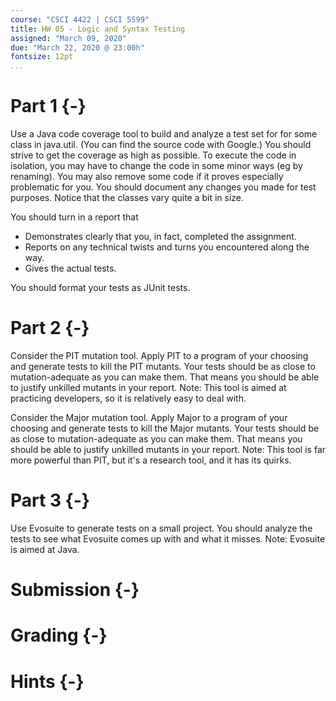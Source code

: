 ```yaml
---
course: "CSCI 4422 | CSCI 5599"
title: HW 05 - Logic and Syntax Testing
assigned: "March 09, 2020"
due: "March 22, 2020 @ 23:00h"
fontsize: 12pt
...
```


# Part 1 {-}

Use a Java code coverage tool to build and analyze a test set for for some class in java.util. (You can find the source code with Google.) You should strive to get the coverage as high as possible. To execute the code in isolation, you may have to change the code in some minor ways (eg by renaming). You may also remove some code if it proves especially problematic for you. You should document any changes you made for test purposes. Notice that the classes vary quite a bit in size.

You should turn in a report that

* Demonstrates clearly that you, in fact, completed the assignment.
* Reports on any technical twists and turns you encountered along the way.
* Gives the actual tests.

You should format your tests as JUnit tests.

# Part 2 {-}

Consider the PIT mutation tool. Apply PIT to a program of your choosing and generate tests to kill the PIT mutants. Your tests should be as close to mutation-adequate as you can make them. That means you should be able to justify unkilled mutants in your report. Note: This tool is aimed at practicing developers, so it is relatively easy to deal with.

Consider the Major mutation tool. Apply Major to a program of your choosing and generate tests to kill the Major mutants. Your tests should be as close to mutation-adequate as you can make them. That means you should be able to justify unkilled mutants in your report. Note: This tool is far more powerful than PIT, but it's a research tool, and it has its quirks.

# Part 3 {-}

Use Evosuite to generate tests on a small project. You should analyze the tests to see what Evosuite comes up with and what it misses.
Note: Evosuite is aimed at Java.

# Submission {-}

# Grading {-}

# Hints {-}
